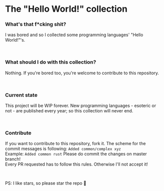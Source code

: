 # The "Hello World!" collection

### What's that f*cking shit?
I was bored and so I collected some programming languages' "Hello World!"'s. 

<br/>

### What should I do with this collection?
Nothing. If you're bored too, you're welcome to contribute to this repository.

<br/>

### Current state
This project will be WIP forever. New programming languages - esoteric or not - are published every year; so this
collection will never end.

<br/>

### Contribute
If you want to contribute to this repository, fork it. The scheme for the commit messages is following:
`Added common/complex xyz` <br/>
Example: `Added common rust`
Please do commit the changes on master branch! <br/>
Every PR requested has to follow this rules. Otherwise I'll not accept it!

<br/>

PS: I like stars, so please star the repo :rofl:
